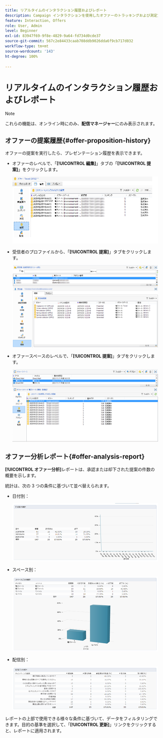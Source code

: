 ```yaml
---
title: リアルタイムのインタラクション履歴およびレポート
description: Campaign インタラクションを使用したオファーのトラッキングおよび測定方法について説明します。
feature: Interaction, Offers
role: User, Admin
level: Beginner
exl-id: 83947f69-9f8e-4829-9a64-fd734d0cde37
source-git-commit: 567c2e84433caab708ddb9026dda6f9cb717d032
workflow-type: tm+mt
source-wordcount: '143'
ht-degree: 100%

---
```


# リアルタイムのインタラクション履歴およびレポート

>[!NOTE]
>
>これらの機能は、オンライン時にのみ、**配信マネージャー**&#x200B;にのみ表示されます。

## オファーの提案履歴{#offer-proposition-history}

オファーの提案を実行したら、プレゼンテーション履歴を表示できます。

* オファーのレベルで、「**[!UICONTROL 編集]**」タブの「**[!UICONTROL 提案]**」をクリックします。

  ![](assets/offer_followup_006.png)

* 受信者のプロファイルから、「**[!UICONTROL 提案]**」タブをクリックします。

  ![](assets/offer_followup_002.png)

* オファースペースのレベルで、「**[!UICONTROL 提案]**」タブをクリックします。

  ![](assets/offer_space_prop_001_b.png)

## オファー分析レポート{#offer-analysis-report}

**[!UICONTROL オファー分析]**&#x200B;レポートは、承認または却下された提案の件数の概要を示します。

統計は、次の 3 つの条件に基づいて並べ替えられます。

* 日付別：

  ![](assets/offer_report_perdate.png)

* スペース別：

  ![](assets/offer_report_perspaces.png)

* 配信別：

  ![](assets/offer_report_perdeliveries.png)

レポートの上部で使用できる様々な条件に基づいて、データをフィルタリングできます。目的の基準を選択して、「**[!UICONTROL 更新]**」リンクをクリックすると、レポートに適用されます。
